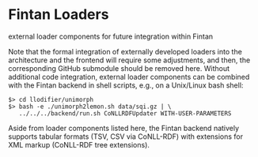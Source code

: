 # Fintan Loaders

external loader components for future integration within Fintan

Note that the formal integration of externally developed loaders into the architecture and the frontend will require some adjustments, and then, the corresponding GitHub submodule should be removed here. 
Without additional code integration, external loader components can be combined with the Fintan backend in shell scripts, e.g., on a Unix/Linux bash shell:

	$> cd llodifier/unimorph
	$> bash -e ./unimorph2lemon.sh data/sqi.gz | \
	   ../../../backend/run.sh CoNLLRDFUpdater WITH-USER-PARAMETERS

Aside from loader components listed here, the Fintan backend natively supports tabular formats (TSV, CSV via CoNLL-RDF) with extensions for XML markup (CoNLL-RDF tree extensions).


